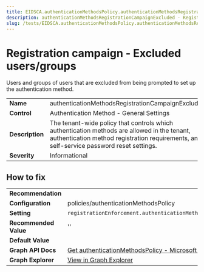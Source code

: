 ```yaml
---
title: EIDSCA.authenticationMethodsPolicy.authenticationMethodsRegistrationCampaignExcluded
description: authenticationMethodsRegistrationCampaignExcluded - Registration campaign - Excluded users/groups
slug: /tests/EIDSCA.authenticationMethodsPolicy.authenticationMethodsRegistrationCampaignExcluded
---
```


# Registration campaign - Excluded users/groups

Users and groups of users that are excluded from being prompted to set up the authentication method.

| | |
|-|-|
| **Name** | authenticationMethodsRegistrationCampaignExcluded |
| **Control** | Authentication Method - General Settings |
| **Description** | The tenant-wide policy that controls which authentication methods are allowed in the tenant, authentication method registration requirements, and self-service password reset settings. |
| **Severity** | Informational |

## How to fix
| | |
|-|-|
| **Recommendation** |  |
| **Configuration** | policies/authenticationMethodsPolicy |
| **Setting** | `registrationEnforcement.authenticationMethodsRegistrationCampaign.excludeTargets.id` |
| **Recommended Value** | '' |
| **Default Value** |  |
| **Graph API Docs** | [Get authenticationMethodsPolicy - Microsoft Graph v1.0 - Microsoft Learn](https://learn.microsoft.com/en-us/graph/api/authenticationmethodspolicy-get) |
| **Graph Explorer** | [View in Graph Explorer](https://developer.microsoft.com/en-us/graph/graph-explorer?request=policies/authenticationMethodsPolicy&method=GET&version=beta&GraphUrl=https://graph.microsoft.com) |



